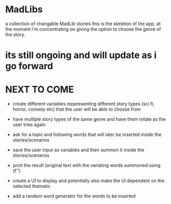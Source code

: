 # MadLibs
a collection of changable MadLib stories 
this is the skeleton of the app, at the moment i'm concentrating on giving the option to choose the genre of the story.

# its still ongoing and will update as i go forward

# NEXT TO COME


- create different variables reppresenting different story types (sci fi, horror, comedy etc) that the user will be
able to choose from
- have multiple story types of the same genre and have them rotate as the user tries again
- ask for a topic and following words that will later be inserted inside the stories/scenarios
- save the user input as variables and then summon it inside the stories/scenarios
- print the result (original text with the variating words summoned using (f'')
- create a UI to display and potentially also make the UI dependent on the selected thematic

- add a random word generator for the words to be inserted
